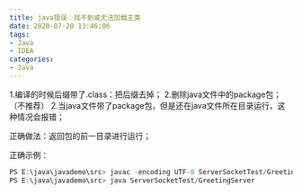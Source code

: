 ```yaml
---
title: java错误：找不到或无法加载主类
date: 2020-07-20 13:46:06
tags:
- Java
- IDEA
categories: 
- Java
---
```


1.编译的时候后缀带了.class：把后缀去掉；
2.删除java文件中的package包；（不推荐）
2.当java文件带了package包，但是还在java文件所在目录运行，这种情况会报错；

正确做法：返回包的前一目录进行运行；

正确示例：

```java
PS E:\java\javademo\src> javac -encoding UTF-8 ServerSocketTest/GreetingServer.java
PS E:\java\javademo\src> java ServerSocketTest/GreetingServer
```